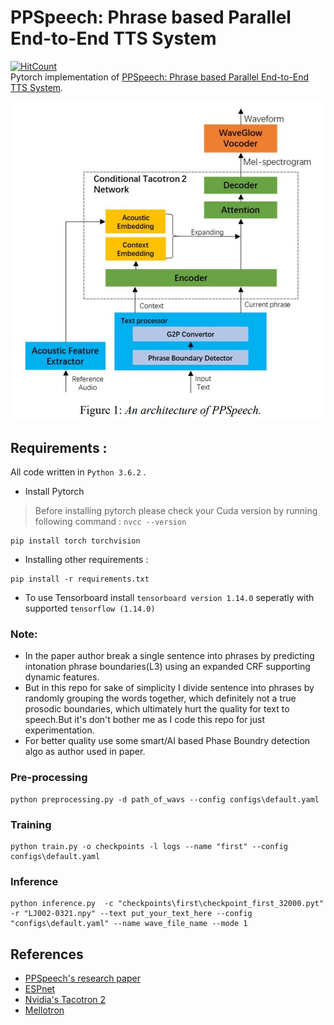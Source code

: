 # PPSpeech: Phrase based Parallel End-to-End TTS System
[![HitCount](http://hits.dwyl.com/rishikksh20/PPSpeech.svg)](http://hits.dwyl.com/rishikksh20/PPSpeech) <br/>
Pytorch implementation of [PPSpeech: Phrase based Parallel End-to-End TTS System](https://arxiv.org/ftp/arxiv/papers/2008/2008.02490.pdf).

![](./assets/model.JPG)
## Requirements :
All code written in `Python 3.6.2` .
* Install Pytorch
> Before installing pytorch please check your Cuda version by running following command : 
`nvcc --version`
```buildoutcfg
pip install torch torchvision
```

* Installing other requirements :
```buildoutcfg
pip install -r requirements.txt
```

* To use Tensorboard install `tensorboard version 1.14.0` seperatly with supported `tensorflow (1.14.0)`

### Note:
* In the paper author break a single sentence into phrases by predicting  intonation phrase boundaries(L3) using an expanded CRF supporting dynamic features. 
* But in this repo for sake of simplicity I divide sentence into phrases by randomly grouping the words together, 
which definitely not a true prosodic boundaries, which ultimately hurt the quality for text to speech.But it's don't bother me as I code this repo for just experimentation.
* For better quality use some smart/AI based Phase Boundry detection algo as author used in paper.

### Pre-processing
```buildoutcfg
python preprocessing.py -d path_of_wavs --config configs\default.yaml
```
### Training
```buildoutcfg
python train.py -o checkpoints -l logs --name "first" --config configs\default.yaml
```

### Inference
```buildoutcfg
python inference.py  -c "checkpoints\first\checkpoint_first_32000.pyt" -r "LJ002-0321.npy" --text put_your_text_here --config "configs\default.yaml" --name wave_file_name --mode 1
```

## References
- [PPSpeech's research paper](https://arxiv.org/ftp/arxiv/papers/2008/2008.02490.pdf)
- [ESPnet](https://github.com/espnet/espnet)
- [Nvidia's Tacotron 2](https://github.com/NVIDIA/tacotron2)
- [Mellotron](https://github.com/NVIDIA/mellotron)
